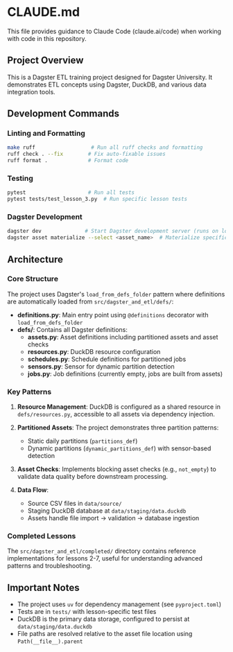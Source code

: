 # CLAUDE.md

This file provides guidance to Claude Code (claude.ai/code) when working with code in this repository.

## Project Overview

This is a Dagster ETL training project designed for Dagster University. It demonstrates ETL concepts using Dagster, DuckDB, and various data integration tools.

## Development Commands

### Linting and Formatting
```bash
make ruff                  # Run all ruff checks and formatting
ruff check . --fix        # Fix auto-fixable issues
ruff format .             # Format code
```

### Testing
```bash
pytest                    # Run all tests
pytest tests/test_lesson_3.py  # Run specific lesson tests
```

### Dagster Development
```bash
dagster dev              # Start Dagster development server (runs on localhost:3000)
dagster asset materialize --select <asset_name>  # Materialize specific asset
```

## Architecture

### Core Structure
The project uses Dagster's `load_from_defs_folder` pattern where definitions are automatically loaded from `src/dagster_and_etl/defs/`:

- **definitions.py**: Main entry point using `@definitions` decorator with `load_from_defs_folder`
- **defs/**: Contains all Dagster definitions:
  - **assets.py**: Asset definitions including partitioned assets and asset checks
  - **resources.py**: DuckDB resource configuration
  - **schedules.py**: Schedule definitions for partitioned jobs
  - **sensors.py**: Sensor for dynamic partition detection
  - **jobs.py**: Job definitions (currently empty, jobs are built from assets)

### Key Patterns

1. **Resource Management**: DuckDB is configured as a shared resource in `defs/resources.py`, accessible to all assets via dependency injection.

2. **Partitioned Assets**: The project demonstrates three partition patterns:
   - Static daily partitions (`partitions_def`)
   - Dynamic partitions (`dynamic_partitions_def`) with sensor-based detection

3. **Asset Checks**: Implements blocking asset checks (e.g., `not_empty`) to validate data quality before downstream processing.

4. **Data Flow**: 
   - Source CSV files in `data/source/`
   - Staging DuckDB database at `data/staging/data.duckdb`
   - Assets handle file import → validation → database ingestion

### Completed Lessons
The `src/dagster_and_etl/completed/` directory contains reference implementations for lessons 2-7, useful for understanding advanced patterns and troubleshooting.

## Important Notes

- The project uses `uv` for dependency management (see `pyproject.toml`)
- Tests are in `tests/` with lesson-specific test files
- DuckDB is the primary data storage, configured to persist at `data/staging/data.duckdb`
- File paths are resolved relative to the asset file location using `Path(__file__).parent`